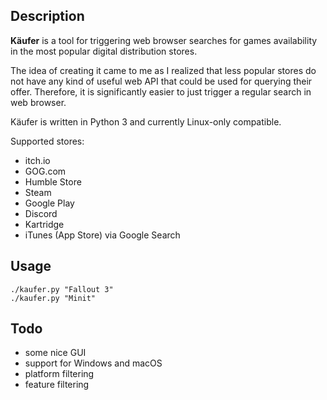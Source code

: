 ## Description

**Käufer** is a tool for triggering web browser searches for games availability in the most popular digital distribution stores.

The idea of creating it came to me as I realized that less popular stores do not have any kind of useful web API that could be used for querying their offer. Therefore, it is significantly easier to just trigger a regular search in web browser.

Käufer is written in Python 3 and currently Linux-only compatible.

Supported stores:
- itch.io
- GOG.com
- Humble Store
- Steam
- Google Play
- Discord
- Kartridge
- iTunes (App Store) via Google Search

## Usage
	./kaufer.py "Fallout 3"
	./kaufer.py "Minit"

## Todo

- some nice GUI
- support for Windows and macOS
- platform filtering
- feature filtering